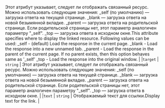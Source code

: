 <span data-ttu-id="e6bed-p101">Этот атрибут указывает, следует ли отображать связанный ресурс. Можно использовать следующие значения: _self (по умолчанию) — загрузка ответа на текущей странице. _blank — загрузка ответа на новой безымянной вкладке. _parent — загрузка ответа на родительской странице. Если родительской страницы нет, этот параметр аналогичен параметру "_self". _top — загрузка ответа в исходном окне.</span><span class="sxs-lookup"><span data-stu-id="e6bed-p101">This attribute specifies where to display the linked resource. Following values can be used: _self - (default) Load the response in the current page. _blank - Load the response into a new unnamed tab. _parent - Load the response in the parent of the current page. If no parent exists, then this option behaves same as '_self' _top - Load the response into the original window.</span></span> |
|`target`      | `string` | Этот атрибут указывает, следует ли отображать связанный ресурс. Можно использовать следующие значения: _self (по умолчанию) — загрузка ответа на текущей странице. _blank — загрузка ответа на новой безымянной вкладке. _parent — загрузка ответа на родительской странице. Если родительской страницы нет, этот параметр аналогичен параметру "_self". _top — загрузка ответа в исходном окне. |
|`text`      | `string` | <span data-ttu-id="e6bed-115">Отображаемый текст для ссылки.</span><span class="sxs-lookup"><span data-stu-id="e6bed-115">Display text for the link.</span></span> |






